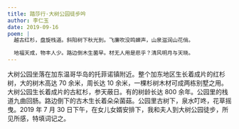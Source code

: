 ```yaml
---
title: 踏莎行·大树公园徒步吟
author: 李仁玉
date: 2019-09-16
poem: |
  越古红杉，盘旋栈道。斜阳树下秋光到。飞廉吹没鸣蝉声，山泉滋润山花俏。

  地福天成，物丰人少。路边倒木生菌早。材无人用是悲乎？清风明月与天晓。
---
```


大树公园坐落在加东温哥华岛的托菲诺镇附近。整个加东地区生长着成片的红杉树，大的树木高达 70 余米，周长达 10 余米，一棵杉树木材可成两栋别墅之用。大树公园生长着成片的古紅杉，参天蔽日。有的树龄长达 800 余年。公园里的栈道九曲回肠。路边倒下的古木生长着朵朵菌菇。公园里古树下，泉水叮咚，花草摇曳。2019 年 7 月 30 日下午，在女儿女婿安排下，我和夫人到大树公园徒步，所见所感，特填词记之。
